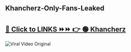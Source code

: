 
 ## Khancherz-Only-Fans-Leaked

# <h2><a href="https://clipsfans.com/Khancherz&ref=git">🔗 Click to LINKS ⏩⏩ 👉 🟢 Khancherz </a></h2>

<a href="https://clipsfans.com/Khancherz&ref=git" rel="nofollow" data-target="animated-image.originalLink"><img src="https://i.ibb.co.com/xMMVF88/686577567.gif" alt="Viral Video Original" style="max-width: 100%; display: inline-block;" data-target="animated-image.originalImage"></a>
